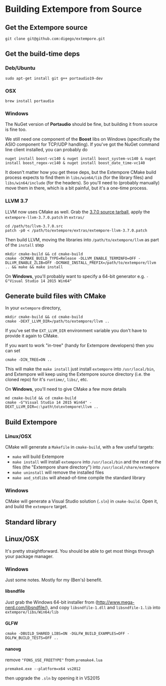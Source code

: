 # Building Extempore from Source

## Get the Extempore source

```
git clone git@github.com:digego/extempore.git
```

## Get the build-time deps

### Deb/Ubuntu

```
sudo apt-get install git g++ portaudio19-dev
```

### OSX

```
brew install portaudio
```

### Windows

The NuGet version of **Portaudio** should be fine, but building it
from source is fine too.

We still need one component of the **Boost** libs on Windows
(specifically the ASIO component for TCP/UDP handling). If you've got
the NuGet command line client installed, you can probably do

```
nuget install boost-vc140 & nuget install boost_system-vc140 & nuget install boost_regex-vc140 & nuget install boost_date_time-vc140
```

It doesn't matter how you get these deps, but the Extempore CMake
build process expects to find them in `libs/win64/lib` (for the
library files) and `libs/win64/include` (for the headers). So you'll
need to (probably manually) move them in there, which is a bit
painful, but it's a one-time process.

### LLVM 3.7

LLVM now uses CMake as well. Grab the
[3.7.0 source tarball](http://llvm.org/releases/download.html#3.7.0),
apply the `extempore-llvm-3.7.0.patch` in `extras/`

```
cd /path/to/llvm-3.7.0.src
patch -p0 < /path/to/extempore/extras/extempore-llvm-3.7.0.patch
```

Then build LLVM, moving the libraries into
`/path/to/extempore/llvm` as part of the `install` step

```
mkdir cmake-build && cd cmake-build
cmake -DCMAKE_BUILD_TYPE=Release -DLLVM_ENABLE_TERMINFO=OFF -DLLVM_ENABLE_ZLIB=OFF -DCMAKE_INSTALL_PREFIX=/path/to/extempore/llvm .. && make && make install
```

On **Windows**, you'll probably want to specify a 64-bit generator e.g.
`-G"Visual Studio 14 2015 Win64"`

## Generate build files with CMake

In your `extempore` directory,

```
mkdir cmake-build && cd cmake-build
cmake -DEXT_LLVM_DIR=/path/to/extempore/llvm ..
```

If you've set the `EXT_LLVM_DIR` environment variable you don't have
to provide it again to CMake.

If you want to work "in-tree" (handy for Extempore developers) then
you can set

```
cmake -DIN_TREE=ON ..
```

This will make the `make install` just install `extempore` into
`/usr/local/bin`, and Extempore will keep using the Extempore source
directory (i.e. the cloned repo) for it's `runtime/`, `libs/`, etc.

On **Windows**, you'll need to give CMake a few more details

```
md cmake-build && cd cmake-build
cmake -G"Visual Studio 14 2015 Win64" -DEXT_LLVM_DIR=c:\path\to\extempore\llvm ..
```

## Build Extempore

### Linux/OSX

CMake will generate a `Makefile` in `cmake-build`, with a few useful
targets:

- `make` will build Extempore
- `make install` will install `extempore` into `/usr/local/bin` and
  the rest of the files (the "Extempore share directory") into
  `/usr/local/share/extempore`
- `make uninstall` will remove the installed files
- `make aod_stdlibs` will ahead-of-time compile the standard library

### Windows

CMake will generate a Visual Studio solution (`.sln`) in
`cmake-build`.  Open it, and build the `extempore` target.

## Standard library

## Linux/OSX

It's pretty straightforward. You should be able to get most things
through your package manager.

### Windows

Just some notes.  Mostly for my (Ben's) benefit.

#### libsndfile

Just grab the Windows 64-bit installer from
(http://www.mega-nerd.com/libsndfile/), and copy `libsndfile-1.dll`
and `libsndfile-1.lib` into `extempore/libs/Win64/lib`

#### GLFW

```
cmake -DBUILD_SHARED_LIBS=ON -DGLFW_BUILD_EXAMPLES=OFF -DGLFW_BUILD_TESTS=OFF ..
```

#### nanovg

remove `"FONS_USE_FREETYPE"` from `premake4.lua`

```
premake4.exe --platform=x64 vs2012
```

then upgrade the `.sln` by opening it in VS2015
